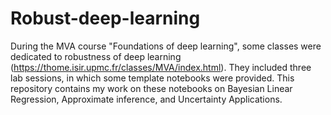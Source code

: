 # Robust-deep-learning

During the MVA course "Foundations of deep learning", some classes were dedicated to robustness of deep learning (https://thome.isir.upmc.fr/classes/MVA/index.html).
They included three lab sessions, in which some template notebooks were provided.
This repository contains my work on these notebooks on Bayesian Linear Regression, Approximate inference, and Uncertainty Applications.
